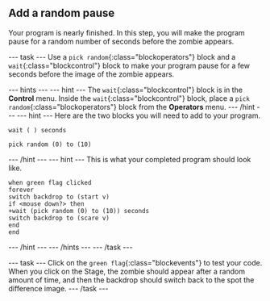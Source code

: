 ## Add a random pause

Your program is nearly finished. In this step, you will make the program pause for a random number of seconds before the zombie appears.

--- task ---
Use a `pick random`{:class="blockoperators"} block and a `wait`{:class="blockcontrol"} block to make your program pause for a few seconds before the image of the zombie appears.

--- hints --- --- hint ---
The `wait`{:class="blockcontrol"} block is in the **Control** menu. Inside the `wait`{:class="blockcontrol"} block, place a `pick random`{:class="blockoperators"} block from the **Operators** menu.
--- /hint --- --- hint ---
Here are the two blocks you will need to add to your program.

```blocks3
wait ( ) seconds

pick random (0) to (10)
```

--- /hint --- --- hint ---
This is what your completed program should look like.

```blocks3
when green flag clicked
forever
switch backdrop to (start v)
if <mouse down?> then
+wait (pick random (0) to (10)) seconds
switch backdrop to (scare v)
end
end

```

--- /hint --- --- /hints ---
--- /task ---

--- task ---
Click on the `green flag`{:class="blockevents"} to test your code. When you click on the Stage, the zombie should appear after a random amount of time, and then the backdrop should switch back to the spot the difference image.
--- /task ---

